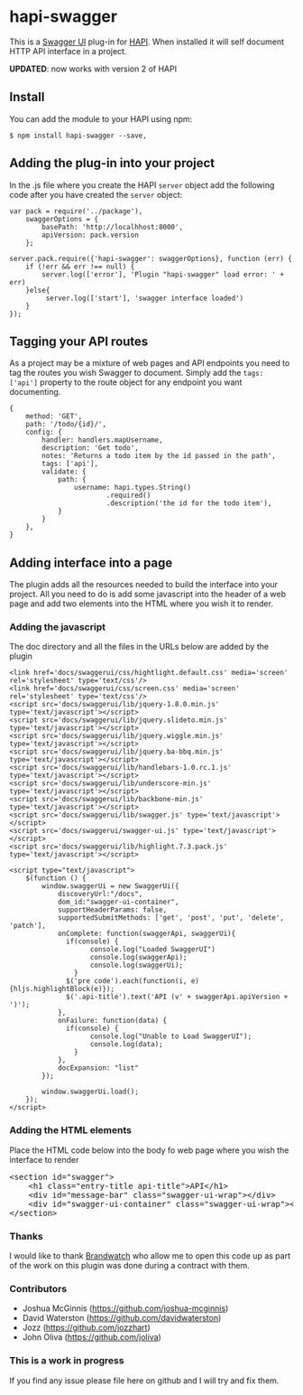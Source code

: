# hapi-swagger


This is a [Swagger UI](https://github.com/wordnik/swagger-ui) plug-in for [HAPI](http://spumko.github.io/). When installed it will self document HTTP API interface in a project.

__UPDATED__: now works with version 2 of HAPI


## Install

You can add the module to your HAPI using npm:

    $ npm install hapi-swagger --save,

    
## Adding the plug-in into your project

In the .js file where you create the HAPI `server` object add the following code after you have created the `server` object:

    var pack = require('../package'),
        swaggerOptions = {
            basePath: 'http://localhhost:8000',
            apiVersion: pack.version
        };

    server.pack.require({'hapi-swagger': swaggerOptions}, function (err) {
        if (!err && err !== null) {
            server.log(['error'], 'Plugin "hapi-swagger" load error: ' + err) 
        }else{
             server.log(['start'], 'swagger interface loaded')
        }
    });


## Tagging your API routes
As a project may be a mixture of web pages and API endpoints you need to tag the routes you wish Swagger to document. Simply add the `tags: ['api']` property to the route object for any endpoint you want documenting.


    {
        method: 'GET',
        path: '/todo/{id}/',
        config: {
            handler: handlers.mapUsername,
            description: 'Get todo',
            notes: 'Returns a todo item by the id passed in the path',
            tags: ['api'],        
            validate: { 
                path: {
                    username: hapi.types.String()
                            .required()
                            .description('the id for the todo item'),
                }
            }
        },
    }
    
## Adding interface into a page
The plugin adds all the resources needed to build the interface into your project. All you need to do is add some javascript into the header of a web page and add two elements into the HTML where you wish it to render.


### Adding the javascript

The doc directory and all the files in the URLs below are added by the plugin

    <link href='docs/swaggerui/css/hightlight.default.css' media='screen' rel='stylesheet' type='text/css'/>
    <link href='docs/swaggerui/css/screen.css' media='screen' rel='stylesheet' type='text/css'/>
    <script src='docs/swaggerui/lib/jquery-1.8.0.min.js' type='text/javascript'></script>
    <script src='docs/swaggerui/lib/jquery.slideto.min.js' type='text/javascript'></script>
    <script src='docs/swaggerui/lib/jquery.wiggle.min.js' type='text/javascript'></script>
    <script src='docs/swaggerui/lib/jquery.ba-bbq.min.js' type='text/javascript'></script>
    <script src='docs/swaggerui/lib/handlebars-1.0.rc.1.js' type='text/javascript'></script>
    <script src='docs/swaggerui/lib/underscore-min.js' type='text/javascript'></script>
    <script src='docs/swaggerui/lib/backbone-min.js' type='text/javascript'></script>
    <script src='docs/swaggerui/lib/swagger.js' type='text/javascript'></script>
    <script src='docs/swaggerui/swagger-ui.js' type='text/javascript'></script>
    <script src='docs/swaggerui/lib/highlight.7.3.pack.js' type='text/javascript'></script>

    <script type="text/javascript">
        $(function () {
            window.swaggerUi = new SwaggerUi({
                discoveryUrl:"/docs",
                dom_id:"swagger-ui-container",
                supportHeaderParams: false,
                supportedSubmitMethods: ['get', 'post', 'put', 'delete', 'patch'],
                onComplete: function(swaggerApi, swaggerUi){
                  if(console) {
                        console.log("Loaded SwaggerUI")
                        console.log(swaggerApi);
                        console.log(swaggerUi);
                    }
                  $('pre code').each(function(i, e) {hljs.highlightBlock(e)});
                  $('.api-title').text('API (v' + swaggerApi.apiVersion + ')');
                },
                onFailure: function(data) {
                  if(console) {
                        console.log("Unable to Load SwaggerUI");
                        console.log(data);
                    }
                },
                docExpansion: "list"
            });

            window.swaggerUi.load();
        });
    </script>

### Adding the HTML elements

Place the HTML code below into the body fo web page where you wish the interface to render


<pre>
&lt;section id=&quot;swagger&quot;&gt;
    &lt;h1 class=&quot;entry-title api-title&quot;&gt;API&lt;/h1&gt;
    &lt;div id=&quot;message-bar&quot; class=&quot;swagger-ui-wrap&quot;&gt;&lt;/div&gt;
    &lt;div id=&quot;swagger-ui-container&quot; class=&quot;swagger-ui-wrap&quot;&gt;&lt;/div&gt;
&lt;/section&gt;
</pre>

### Thanks
I would like to thank [Brandwatch](http://www.brandwatch.com/) who allow me to open this code up as part of the work on this plugin was done during a contract with them.

### Contributors
* Joshua McGinnis (https://github.com/joshua-mcginnis)
* David Waterston (https://github.com/davidwaterston)
* Jozz (https://github.com/jozzhart)
* John Oliva (https://github.com/joliva)


### This is a work in progress
If you find any issue please file here on github and I will try and fix them.